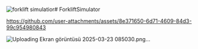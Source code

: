 ![forklift simulatior](https://github.com/user-attachments/assets/03d69375-d4e6-4629-bc7d-7947ebdf4733)# ForkliftSimulator



https://github.com/user-attachments/assets/8e371650-6d71-4609-84d3-99c954980843

![Uploading Ekran görüntüsü 2025-03-23 085030.png…]()
